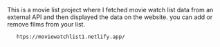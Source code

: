This is a movie list project where I fetched movie watch list data from an external API and then displayed the data on the website. you can add or remove films from your list.                                                 
                   
       htps://moviewatchlist1.netlify.app/      
 
